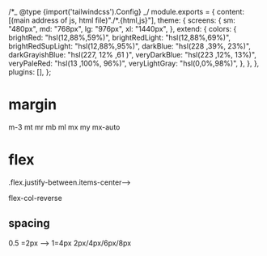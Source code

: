 /\*_ @type {import('tailwindcss').Config} _/
module.exports = {
content: [(main address of js, html file)"./*.{html,js}"],
theme: {
screens: {
sm: "480px",
md: "768px",
lg: "976px",
xl: "1440px",
},
extend: {
colors: {
brightRed: "hsl(12,88%,59%)",
brightRedLight: "hsl(12,88%,69%)",
brightRedSupLight: "hsl(12,88%,95%)",
darkBlue: "hsl(228 ,39%, 23%)",
darkGrayishBlue: "hsl(227, 12% ,61 )",
veryDarkBlue: "hsl(223 ,12%, 13%)",
veryPaleRed: "hsl(13 ,100%, 96%)",
veryLightGray: "hsl(0,0%,98%)",
},
},
},
plugins: [],
};

# margin

m-3
mt mr mb ml
mx my
mx-auto

# flex

.flex.justify-between.items-center-->

<!-- <div class="flex justify-between items-center"></div> -->

flex-col-reverse

## spacing

0.5 =2px --> 1=4px
2px/4px/6px/8px
